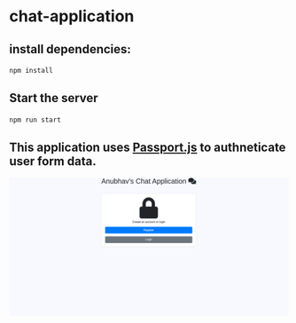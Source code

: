 # chat-application

## install dependencies:

```bash
npm install
```

## Start the server
```bash
npm run start
```


## This application uses [Passport.js](http://www.passportjs.org/) to authneticate user form data.



![Welcome screen](https://github.com/anubhavcu/chat-application/blob/master/public/welcome.png "Welcome")
